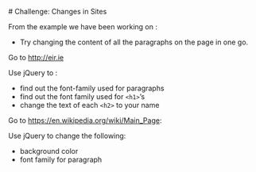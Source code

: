 # Challenge: Changes in Sites

From the example we have been working on :
- Try changing the content of all the paragraphs on the page in one go.

Go to http://eir.ie

Use jQuery to :
- find out the font-family used for paragraphs
- find out the font family used for  `<h1>`’s
- change the text of each `<h2>` to your name

Go to https://en.wikipedia.org/wiki/Main_Page:

Use jQuery to change the following:
- background color 
- font family for paragraph



